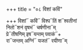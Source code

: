 +++
title = "०८ विशां कविं"

+++
विशां᳓ कविं᳓ विश्प᳓तिं श᳓श्वतीनां  
नितो᳓शनं वृषभं᳓ चर्षणीना᳓म्  
प्रे᳓तीषणिम् इष᳓यन्तम् पवाकं᳓+  
रा᳓जन्तम् अग्निं᳓ यजतं᳓ रयीणा᳓म्